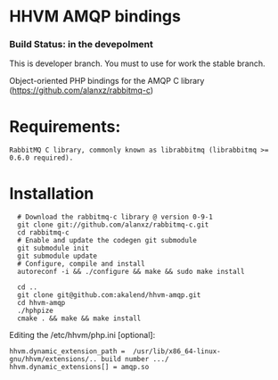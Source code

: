 # HHVM AMQP bindings 
### Build Status: in the devepolment
This is developer branch. You must to use for work the stable branch. 

Object-oriented PHP bindings for the AMQP C library (https://github.com/alanxz/rabbitmq-c)

# Requirements:

    RabbitMQ C library, commonly known as librabbitmq (librabbitmq >= 0.6.0 required).

# Installation

 	  # Download the rabbitmq-c library @ version 0-9-1
	  git clone git://github.com/alanxz/rabbitmq-c.git
	  cd rabbitmq-c
	  # Enable and update the codegen git submodule
	  git submodule init
	  git submodule update
	  # Configure, compile and install
	  autoreconf -i && ./configure && make && sudo make install

	  cd ..
	  git clone git@github.com:akalend/hhvm-amqp.git
	  cd hhvm-amqp
	  ./hphpize
	  cmake . && make && make install

Editing the /etc/hhvm/php.ini [optional]:

	hhvm.dynamic_extension_path =  /usr/lib/x86_64-linux-gnu/hhvm/extensions/.. build number .../
	hhvm.dynamic_extensions[] = amqp.so
